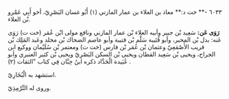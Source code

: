 ٦٠٣٣ -** خت د:** معاذ بن العلاء بن عمار المازني (١) أَبُو غسان البَصْرِيّ، أخو أَبِي عَمْرو بْن العلاء.

**رَوَى عَن:** سَعِيد بْن جبير وأبيه العلاء بْن عمار المازني ونافع مولى ابْن عُمَر (خت ت) رَوَى عَنه: بدل بْن المحبر، وأبو قُتَيبة سَلْم بْن قتيبة وأبو عاصم الضحاك بْن مخلد وعَبد المَلِك بْن قريب الأَصْمَعِيّ وعثمان بْن عُمَر بْن فارس (خت ت) ومعتمر بْن سُلَيْمان ووكيع ابن الجراح، ويحيى بْن سَعِيد القطان ويحيى بْن السكن البَصْرِيّ ويحيى بْن كثير العنبري وأبو عُبَيدة الْحَدَّاد ذكره ابنُ حِبَّان فِي كتاب "الثقات (٢) .

استشهد به الْبُخَارِيّ.

وروى له التِّرْمِذِيّ.
